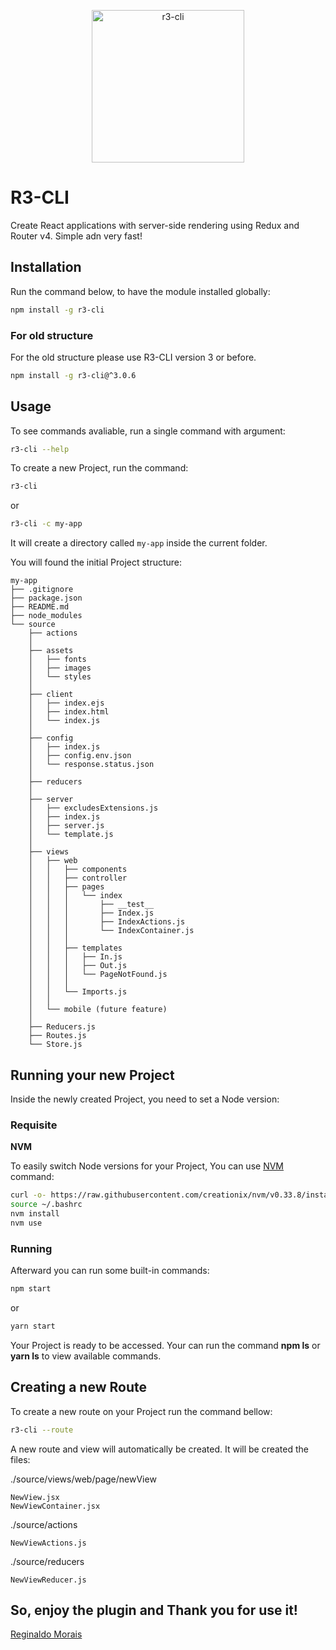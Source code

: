 <p align="center">
  <a href="https://github.com/reginaldoMorais/r3-cli-vscode-snippet">
    <img alt="r3-cli" src="https://image.ibb.co/cZZcUn/r3_cli_snippet_icons.png" width="244">
  </a>
</p>

# R3-CLI

Create React applications with server-side rendering using Redux and Router v4. Simple adn very fast!

## Installation

Run the command below, to have the module installed globally:

```bash
npm install -g r3-cli
```

### For old structure

For the old structure please use R3-CLI version 3 or before.

```bash
npm install -g r3-cli@^3.0.6
```

## Usage

To see commands avaliable, run a single command with argument:

```bash
r3-cli --help
```

To create a new Project, run the command:

```bash
r3-cli
```

or

```bash
r3-cli -c my-app
```

It will create a directory called `my-app` inside the current folder.

You will found the initial Project structure:

```note
my-app
├── .gitignore
├── package.json
├── README.md
├── node_modules
└── source
    ├── actions
    │
    ├── assets
    │   ├── fonts
    │   ├── images
    │   └── styles
    │
    ├── client
    │   ├── index.ejs
    │   ├── index.html
    │   └── index.js
    │
    ├── config
    │   ├── index.js
    │   ├── config.env.json
    │   └── response.status.json
    │
    ├── reducers
    │
    ├── server
    │   ├── excludesExtensions.js
    │   ├── index.js
    │   ├── server.js
    │   └── template.js
    │
    ├── views
    │   ├── web
    │   │   ├── components
    │   │   ├── controller
    │   │   ├── pages
    │   │   │   └── index
    │   │   │       ├── __test__
    │   │   │       ├── Index.js
    │   │   │       ├── IndexActions.js
    │   │   │       └── IndexContainer.js
    │   │   │
    │   │   ├── templates
    │   │   │   ├── In.js
    │   │   │   ├── Out.js
    │   │   │   └── PageNotFound.js
    │   │   │
    │   │   └── Imports.js
    │   │
    │   └── mobile (future feature)
    │
    ├── Reducers.js
    ├── Routes.js
    └── Store.js
```

## Running your new Project

Inside the newly created Project, you need to set a Node version:

### Requisite

**NVM**

To easily switch Node versions for your Project, You can use [NVM](https://github.com/creationix/nvm) command:

```bash
curl -o- https://raw.githubusercontent.com/creationix/nvm/v0.33.8/install.sh | bash
source ~/.bashrc
nvm install
nvm use
```

### Running

Afterward you can run some built-in commands:

```bash
npm start
```

or

```bash
yarn start
```

Your Project is ready to be accessed. Your can run the command **npm ls** or **yarn ls** to view available commands.

## Creating a new Route

To create a new route on your Project run the command bellow:

```bash
r3-cli --route
```

A new route and view will automatically be created. It will be created the files:

./source/views/web/page/newView

```note
NewView.jsx
NewViewContainer.jsx
```

./source/actions

```note
NewViewActions.js
```

./source/reducers

```note
NewViewReducer.js
```

## So, enjoy the plugin and Thank you for use it!

[Reginaldo Morais](mailto:reginaldo.cmorais@gmail.com)
